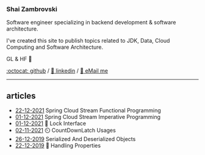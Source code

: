 ### Shai Zambrovski 
Software engineer specializing in backend development & software architecture.

I've created this site to publish topics related to JDK, Data, Cloud Computing and Software Architecture.

GL & HF 🚀

[:octocat: github](https://github.com/shaikezam/) / [:dolls: linkedin](https://www.linkedin.com/in/shai-zambrovski-112505a5/) / [:email: eMail me](mailto:shaike.zam@gmail.com)

------------
## articles
- [22-12-2021](article/spring_cloud_stream_functional "Spring Cloud Stream Functional Programming") Spring Cloud Stream Functional Programming
- [01-12-2021](article/spring_cloud_stream_imperative "Spring Cloud Stream Imperative Programming") Spring Cloud Stream Imperative Programming
- [01-12-2021](article/lock "Lock Interface") :key: Lock Interface
- [02-11-2021](article/countdownlatch "CountDownLatch usages") :timer_clock: CountDownLatch Usages
- [26-12-2019](article/serialized_and_deserialized_objects "Serialized And Deserialized Objects") Serialized And Deserialized Objects
- [22-12-2019](article/handling_properties "Handling Properties") :briefcase: Handling Properties
